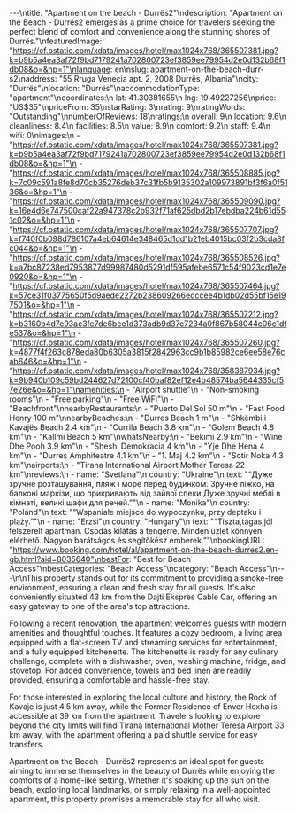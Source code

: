 ---\ntitle: "Apartment on the beach - Durrës2"\ndescription: "Apartment on the Beach - Durrës2 emerges as a prime choice for travelers seeking the perfect blend of comfort and convenience along the stunning shores of Durrës."\nfeaturedImage: "https://cf.bstatic.com/xdata/images/hotel/max1024x768/365507381.jpg?k=b9b5a4ea3af72f9bd7179241a702800723ef3859ee79954d2e0d132b68f1db08&o=&hp=1"\nlanguage: en\nslug: apartment-on-the-beach-durr-s2\naddress: "55 Rruga Venecia apt. 2, 2008 Durrës, Albania"\ncity: "Durrës"\nlocation: "Durrës"\naccommodationType: "apartment"\ncoordinates:\n  lat: 41.30381655\n  lng: 19.49227256\nprice: "US$35"\npriceFrom: 35\nstarRating: 3\nrating: 9\nratingWords: "Outstanding"\nnumberOfReviews: 18\nratings:\n  overall: 9\n  location: 9.6\n  cleanliness: 8.4\n  facilities: 8.5\n  value: 8.9\n  comfort: 9.2\n  staff: 9.4\n  wifi: 0\nimages:\n  - "https://cf.bstatic.com/xdata/images/hotel/max1024x768/365507381.jpg?k=b9b5a4ea3af72f9bd7179241a702800723ef3859ee79954d2e0d132b68f1db08&o=&hp=1"\n  - "https://cf.bstatic.com/xdata/images/hotel/max1024x768/365508885.jpg?k=7c09c591a8fe8d70cb35276deb37c31fb5b9135302a109973891bf3f6a0f5136&o=&hp=1"\n  - "https://cf.bstatic.com/xdata/images/hotel/max1024x768/365509090.jpg?k=16e4d6e747500caf22a947378c2b932f71af625dbd2b17ebdba224b61d551c02&o=&hp=1"\n  - "https://cf.bstatic.com/xdata/images/hotel/max1024x768/365507707.jpg?k=f740f0b098d786107a4eb64614e348465d1dd1b21eb4015bc03f2b3cda8fc044&o=&hp=1"\n  - "https://cf.bstatic.com/xdata/images/hotel/max1024x768/365508526.jpg?k=a7bc87238ed7953877d99987480d5291df595afebe6571c54f9023cd1e7e0920&o=&hp=1"\n  - "https://cf.bstatic.com/xdata/images/hotel/max1024x768/365507464.jpg?k=57ce31f03775650f5d9aede2272b238609266edccee4b1db02d55bf15e197501&o=&hp=1"\n  - "https://cf.bstatic.com/xdata/images/hotel/max1024x768/365507212.jpg?k=b3160b4d7e93ac3fe7de6bee1d373adb9d37e7234a0f867b58044c06c1dfe537&o=&hp=1"\n  - "https://cf.bstatic.com/xdata/images/hotel/max1024x768/365507260.jpg?k=4877f4f263c878eda80b6305a3815f2842963cc9b1b85982ce6ee58e76cab646&o=&hp=1"\n  - "https://cf.bstatic.com/xdata/images/hotel/max1024x768/358387934.jpg?k=9b940b109c59bd244627d72100cf40baf82ef12e4b48574ba5644335cf57e26e&o=&hp=1"\namenities:\n  - "Airport shuttle"\n  - "Non-smoking rooms"\n  - "Free parking"\n  - "Free WiFi"\n  - "Beachfront"\nnearbyRestaurants:\n  - "Puerto Del Sol 50 m"\n  - "Fast Food Henry 100 m"\nnearbyBeaches:\n  - "Durres Beach 1 m"\n  - "Shkëmbi i Kavajës Beach 2.4 km"\n  - "Currila Beach 3.8 km"\n  - "Golem Beach 4.8 km"\n  - "Kallmi Beach 5 km"\nwhatsNearby:\n  - "Bekimi 2.9 km"\n  - "Wine Dhe Pooh 3.9 km"\n  - "Sheshi Demokracia 4 km"\n  - "Yje Dhe Hena 4 km"\n  - "Durres Amphiteatre 4.1 km"\n  - "1. Maj 4.2 km"\n  - "Sotir Noka 4.3 km"\nairports:\n  - "Tirana International Airport Mother Teresa 22 km"\nreviews:\n  - name: "Svetlana"\n    country: "Ukraine"\n    text: "“Дуже зручне розташування, пляж і море перед будинком. Зручне ліжко, на балконі маркізи, що прикривають від зайвої спеки.Дуже зручні меблі в кімнаті, великі шафи для речей.”"\n  - name: "Monika"\n    country: "Poland"\n    text: "“Wspaniałe miejsce do wypoczynku, przy deptaku i plaży.”"\n  - name: "Erzsi"\n    country: "Hungary"\n    text: "“Tiszta,tágas,jól felszerelt apartman. Csodás kilátás a tengerre. Minden üzlet könnyen elérhető. Nagyon barátságos és segítőkész emberek.”"\nbookingURL: "https://www.booking.com/hotel/al/apartment-on-the-beach-durres2.en-gb.html?aid=8035640"\nbestFor: "Best for Beach Access"\nbestCategories: "Beach Access"\ncategory: "Beach Access"\n---\n\nThis property stands out for its commitment to providing a smoke-free environment, ensuring a clean and fresh stay for all guests. It's also conveniently situated 43 km from the Dajti Ekspres Cable Car, offering an easy gateway to one of the area's top attractions.

Following a recent renovation, the apartment welcomes guests with modern amenities and thoughtful touches. It features a cozy bedroom, a living area equipped with a flat-screen TV and streaming services for entertainment, and a fully equipped kitchenette. The kitchenette is ready for any culinary challenge, complete with a dishwasher, oven, washing machine, fridge, and stovetop. For added convenience, towels and bed linen are readily provided, ensuring a comfortable and hassle-free stay.

For those interested in exploring the local culture and history, the Rock of Kavaje is just 4.5 km away, while the Former Residence of Enver Hoxha is accessible at 39 km from the apartment. Travelers looking to explore beyond the city limits will find Tirana International Mother Teresa Airport 33 km away, with the apartment offering a paid shuttle service for easy transfers.

Apartment on the Beach - Durrës2 represents an ideal spot for guests aiming to immerse themselves in the beauty of Durrës while enjoying the comforts of a home-like setting. Whether it's soaking up the sun on the beach, exploring local landmarks, or simply relaxing in a well-appointed apartment, this property promises a memorable stay for all who visit.